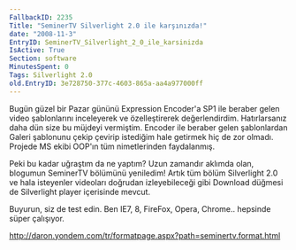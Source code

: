 ```yaml
---
FallbackID: 2235
Title: "SeminerTV Silverlight 2.0 ile karşınızda!"
date: "2008-11-3"
EntryID: SeminerTV_Silverlight_2_0_ile_karsinizda
IsActive: True
Section: software
MinutesSpent: 0
Tags: Silverlight 2.0
old.EntryID: 3e728750-377c-4603-865a-aa4a977000ff
---
```

Bugün güzel bir Pazar gününü Expression Encoder'a SP1 ile beraber gelen
video şablonlarını inceleyerek ve özelleştirerek değerlendirdim.
Hatırlarsanız daha dün size bu müjdeyi vermiştim. Encoder ile beraber
gelen şablonlardan Galeri şablonunu çekip çevirip istediğim hale
getirmek hiç de zor olmadı. Projede MS ekibi OOP'ın tüm nimetlerinden
faydalanmış.

Peki bu kadar uğraştım da ne yaptım? Uzun zamandır aklımda olan,
blogumun SeminerTV bölümünü yeniledim! Artık tüm bölüm Silverlight 2.0
ve hala isteyenler videoları doğrudan izleyebileceği gibi Download
düğmesi de Silverlight player içerisinde mevcut.

Buyurun, siz de test edin. Ben IE7, 8, FireFox, Opera, Chrome.. hepsinde
süper çalışıyor.

<http://daron.yondem.com/tr/formatpage.aspx?path=seminertv.format.html>


